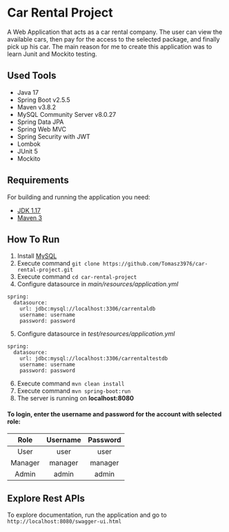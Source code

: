 # Car Rental Project

A Web Application that acts as a car rental company. The user can view the available cars, then pay for the access to the selected package, and finally pick up his car. The main reason for me to create this application was to learn Junit and Mockito testing.

## Used Tools

- Java 17
- Spring Boot v2.5.5
- Maven v3.8.2
- MySQL Community Server v8.0.27
- Spring Data JPA
- Spring Web MVC
- Spring Security with JWT
- Lombok
- JUnit 5
- Mockito

## Requirements

For building and running the application you need:

- [JDK 1.17](https://www.oracle.com/java/technologies/downloads/)
- [Maven 3](https://maven.apache.org/download.cgi)

## How To Run

1. Install [MySQL](https://dev.mysql.com/downloads/installer/)
2. Execute command `git clone https://github.com/Tomasz3976/car-rental-project.git`
3. Execute command `cd car-rental-project`
4. Configure datasource in *main/resources/application.yml*
```
spring:
  datasource:
    url: jdbc:mysql://localhost:3306/carrentaldb
    username: username
    password: password
```
5. Configure datasource in *test/resources/application.yml*
```
spring:
  datasource:
    url: jdbc:mysql://localhost:3306/carrentaltestdb
    username: username
    password: password
```
6. Execute command `mvn clean install`
7. Execute command `mvn spring-boot:run`
8. The server is running on **localhost:8080**

#### To login, enter the username and password for the account with selected role:
|   Role  	| Username 	| Password 	|
|:-------:	|:--------:	|:--------:	|
|   User  	|   user   	|   user   	|
| Manager 	|  manager 	|  manager 	|
|  Admin  	|   admin  	|   admin  	|

## Explore Rest APIs

To explore documentation, run the application and go to `http://localhost:8080/swagger-ui.html`
